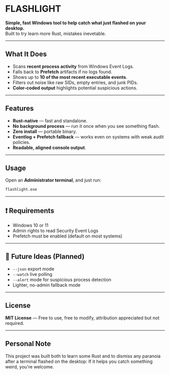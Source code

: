 # FLASHLIGHT

**Simple, fast Windows tool to help catch what just flashed on your desktop.**  
Built to try learn more Rust, mistakes inevetable.

---

## What It Does

- Scans **recent process activity** from Windows Event Logs.
- Falls back to **Prefetch** artifacts if no logs found.
- Shows up to **10 of the most recent executable events**.
- Filters out noise like raw SIDs, empty entries, and junk PIDs.
- **Color-coded output** highlights potential suspicious actions.

---

## Features

- **Rust-native** — fast and standalone.
- **No background process** — run it once when you see something flash.
- **Zero install** — portable binary.
- **Eventlog + Prefetch fallback** — works even on systems with weak audit policies.
- **Readable, aligned console output**.

---

## Usage

Open an **Administrator terminal**, and just run:

```bash
flashlight.exe
```
---

## ❗ Requirements

- Windows 10 or 11
- Admin rights to read Security Event Logs
- Prefetch must be enabled (default on most systems)

---

## 🌟 Future Ideas (Planned)

- `--json` export mode
- `--watch` live polling
- `--alert` mode for suspicious process detection
- Lighter, no-admin fallback mode

---

## License

**MIT License** — Free to use, free to modify, attribution appreciated but not required.

---

## Personal Note

This project was built both to learn some Rust and to dismiss any paranoia after a terminal flashed on the desktop: 
If it helps you catch something weird, you're welcome.
